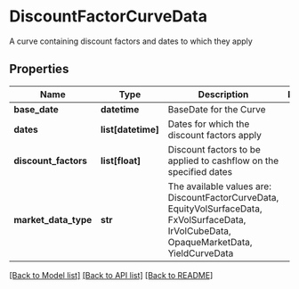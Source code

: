 # DiscountFactorCurveData

A curve containing discount factors and dates to which they apply

## Properties
Name | Type | Description | Notes
------------ | ------------- | ------------- | -------------
**base_date** | **datetime** | BaseDate for the Curve | 
**dates** | **list[datetime]** | Dates for which the discount factors apply | 
**discount_factors** | **list[float]** | Discount factors to be applied to cashflow on the specified dates | 
**market_data_type** | **str** | The available values are: DiscountFactorCurveData, EquityVolSurfaceData, FxVolSurfaceData, IrVolCubeData, OpaqueMarketData, YieldCurveData | 

[[Back to Model list]](../README.md#documentation-for-models) [[Back to API list]](../README.md#documentation-for-api-endpoints) [[Back to README]](../README.md)


